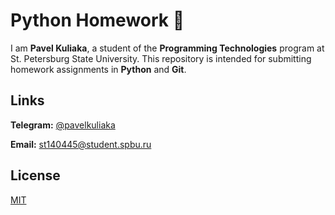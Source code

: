 # Python Homework 🐍

I am **Pavel Kuliaka**, a student of the **Programming Technologies** program at St. Petersburg State University. This repository is intended for submitting homework assignments in **Python** and **Git**.

## Links

**Telegram:** [@pavelkuliaka](https://www.t.me/pavelkuliaka)

**Email:** st140445@student.spbu.ru

## License

[MIT](https://choosealicense.com/licenses/mit/)
